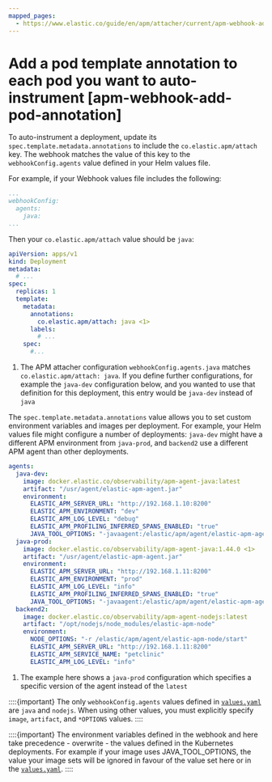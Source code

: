 ```yaml
---
mapped_pages:
  - https://www.elastic.co/guide/en/apm/attacher/current/apm-webhook-add-pod-annotation.html
---
```


# Add a pod template annotation to each pod you want to auto-instrument [apm-webhook-add-pod-annotation]

To auto-instrument a deployment, update its `spec.template.metadata.annotations` to include the `co.elastic.apm/attach` key. The webhook matches the value of this key to the `webhookConfig.agents` value defined in your Helm values file.

For example, if your Webhook values file includes the following:

```yaml
...
webhookConfig:
  agents:
    java:
...
```

Then your `co.elastic.apm/attach` value should be `java`:

```yaml
apiVersion: apps/v1
kind: Deployment
metadata:
  # ...
spec:
  replicas: 1
  template:
    metadata:
      annotations:
        co.elastic.apm/attach: java <1>
      labels:
        # ...
    spec:
      #...
```

1. The APM attacher configuration `webhookConfig.agents.java` matches `co.elastic.apm/attach: java`. If you define further configurations, for example the `java-dev` configuration below, and you wanted to use that definition for this deployment, this entry would be `java-dev` instead of `java`


The `spec.template.metadata.annotations` value allows you to set custom environment variables and images per deployment. For example, your Helm values file might configure a number of deployments: `java-dev` might have a different APM environment from `java-prod`, and `backend2` use a different APM agent than other deployments.

```yaml
agents:
  java-dev:
    image: docker.elastic.co/observability/apm-agent-java:latest
    artifact: "/usr/agent/elastic-apm-agent.jar"
    environment:
      ELASTIC_APM_SERVER_URL: "http://192.168.1.10:8200"
      ELASTIC_APM_ENVIRONMENT: "dev"
      ELASTIC_APM_LOG_LEVEL: "debug"
      ELASTIC_APM_PROFILING_INFERRED_SPANS_ENABLED: "true"
      JAVA_TOOL_OPTIONS: "-javaagent:/elastic/apm/agent/elastic-apm-agent.jar"
  java-prod:
    image: docker.elastic.co/observability/apm-agent-java:1.44.0 <1>
    artifact: "/usr/agent/elastic-apm-agent.jar"
    environment:
      ELASTIC_APM_SERVER_URL: "http://192.168.1.11:8200"
      ELASTIC_APM_ENVIRONMENT: "prod"
      ELASTIC_APM_LOG_LEVEL: "info"
      ELASTIC_APM_PROFILING_INFERRED_SPANS_ENABLED: "true"
      JAVA_TOOL_OPTIONS: "-javaagent:/elastic/apm/agent/elastic-apm-agent.jar"
  backend2:
    image: docker.elastic.co/observability/apm-agent-nodejs:latest
    artifact: "/opt/nodejs/node_modules/elastic-apm-node"
    environment:
      NODE_OPTIONS: "-r /elastic/apm/agent/elastic-apm-node/start"
      ELASTIC_APM_SERVER_URL: "http://192.168.1.11:8200"
      ELASTIC_APM_SERVICE_NAME: "petclinic"
      ELASTIC_APM_LOG_LEVEL: "info"
```

1. The example here shows a `java-prod` configuration which specifies a specific version of the agent instead of the `latest`


::::{important}
The only `webhookConfig.agents` values defined in [`values.yaml`](https://github.com/elastic/apm-k8s-attacher/blob/main/charts/apm-attacher/values.yaml) are `java` and `nodejs`. When using other values, you must explicitly specify `image`, `artifact`, and `*OPTIONS` values.
::::


::::{important}
The environment variables defined in the webhook and here take precedence - overwrite - the values defined in the Kubernetes deployments. For example if your image uses JAVA_TOOL_OPTIONS, the value your image sets will be ignored in favour of the value set here or in the [`values.yaml`](https://github.com/elastic/apm-k8s-attacher/blob/main/charts/apm-attacher/values.yaml).
::::


